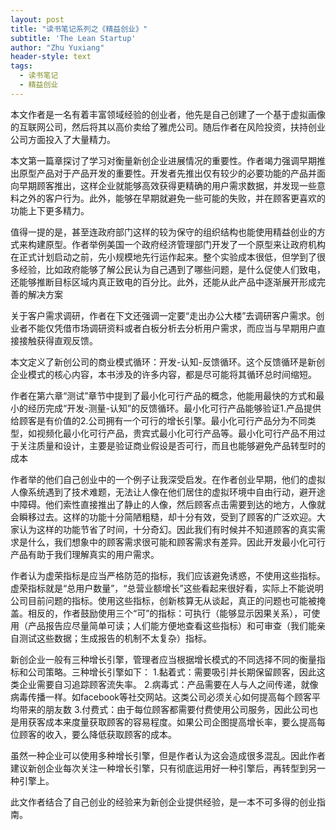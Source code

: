```yaml
---
layout: post
title: "读书笔记系列之《精益创业》"
subtitle: 'The Lean Startup'
author: "Zhu Yuxiang"
header-style: text
tags:
  - 读书笔记
  - 精益创业
---
```

本文作者是一名有着丰富领域经验的创业者，他先是自己创建了一个基于虚拟画像的互联网公司，然后将其以高价卖给了雅虎公司。随后作者在风险投资，扶持创业公司方面投入了大量精力。

本文第一篇章探讨了学习对衡量新创企业进展情况的重要性。作者竭力强调早期推出原型产品对于产品开发的重要性。开发者先推出仅有较少的必要功能的产品并面向早期顾客推出，这样企业就能够高效获得更精确的用户需求数据，并发现一些意料之外的客户行为。此外，能够在早期就避免一些可能的失败，并在顾客更喜欢的功能上下更多精力。

值得一提的是，甚至连政府部门这样的较为保守的组织结构也能使用精益创业的方式来构建原型。作者举例美国一个政府经济管理部门开发了一个原型来让政府机构在正式计划启动之前，先小规模地先行运作起来。整个实验成本很低，但学到了很多经验，比如政府能够了解公民认为自己遇到了哪些问题，是什么促使人们致电，还能够推断目标区域内真正致电的百分比。此外，还能从此产品中逐渐展开形成完善的解决方案

关于客户需求调研，作者在下文还强调一定要“走出办公大楼”去调研客户需求。创业者不能仅凭借市场调研资料或者白板分析去分析用户需求，而应当与早期用户直接接触获得直观反馈。

本文定义了新创公司的商业模式循环：开发-认知-反馈循环。这个反馈循环是新创企业模式的核心内容，本书涉及的许多内容，都是尽可能将其循环总时间缩短。

作者在第六章“测试”章节中提到了最小化可行产品的概念，他能用最快的方式和最小的经历完成“开发-测量-认知”的反馈循环。最小化可行产品能够验证1.产品提供给顾客是有价值的2.公司拥有一个可行的增长引擎。最小化可行产品分为不同类型，如视频化最小化可行产品，贵宾式最小化可行产品等。最小化可行产品不用过于关注质量和设计，主要是验证商业假设是否可行，而且也能够避免产品转型时的成本

作者举的他们自己创业中的一个例子让我深受启发。在作者创业早期，他们的虚拟人像系统遇到了技术难题，无法让人像在他们居住的虚拟环境中自由行动，避开途中障碍。他们索性直接推出了静止的人像，然后顾客点击需要到达的地方，人像就会瞬移过去。这样的功能十分简陋粗糙，却十分有效，受到了顾客的广泛欢迎。大家认为这样的功能节省了时间，十分奇幻。因此我们有时候并不知道顾客的真实需求是什么，我们想象中的顾客需求很可能和顾客需求有差异。因此开发最小化可行产品有助于我们理解真实的用户需求。

作者认为虚荣指标是应当严格防范的指标，我们应该避免诱惑，不使用这些指标。虚荣指标就是“总用户数量”，“总营业额增长”这些看起来很好看，实际上不能说明公司目前问题的指标。使用这些指标，创新核算无从谈起，真正的问题也可能被掩盖。相反的，作者鼓励使用三个“可”的指标：可执行（能够显示因果关系），可使用（产品报告应尽量简单可读；人们能方便地查看这些指标）和可审查（我们能亲自测试这些数据；生成报告的机制不太复杂）指标。

新创企业一般有三种增长引擎，管理者应当根据增长模式的不同选择不同的衡量指标和公司策略。三种增长引擎如下：
1.黏着式：需要吸引并长期保留顾客，因此这类企业需要自习追踪顾客流失率。
2.病毒式：产品需要在人与人之间传递，就像病毒传播一样。如facebook等社交网站。这类公司必须关心如何提高每个顾客平均带来的朋友数
3.付费式：由于每位顾客都需要付费使用公司服务，因此公司也是用获客成本来度量获取顾客的容易程度。如果公司企图提高增长率，要么提高每位顾客的收入，要么降低获取顾客的成本。

虽然一种企业可以使用多种增长引擎，但是作者认为这会造成很多混乱。因此作者建议新创企业每次关注一种增长引擎，只有彻底运用好一种引擎后，再转型到另一种引擎上。

此文作者结合了自己创业的经验来为新创企业提供经验，是一本不可多得的创业指南。

